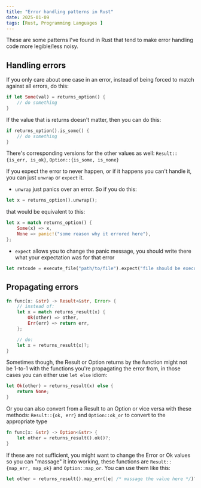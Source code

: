 ```yaml
---
title: "Error handling patterns in Rust"
date: 2025-01-09
tags: [Rust, Programming Languages ]
---
```


These are some patterns I've found in Rust that tend to make error handling code more legible/less noisy.

## Handling errors
If you only care about one case in an error, instead of being forced to match against all errors, do this:
```rs
if let Some(val) = returns_option() {
    // do something
}
```
If the value that is returns doesn't matter, then you can do this:
```rs  
if returns_option().is_some() {
    // do something
}
```
There's corresponding versions for the other values as well: `Result::{is_err, is_ok}`, `Option::{is_some, is_none}`

If you expect the error to never happen, or if it happens you can't handle it, you can just `unwrap` or `expect` it.

- `unwrap` just panics over an error. So if you do this:
```rs
let x = returns_option().unwrap();
```
that would be equivalent to this:
```rs
let x = match returns_option() {
    Some(x) => x,
    None => panic!("some reason why it errored here"),
};
```

- `expect` allows you to change the panic message, you should write there what your expectation was for that error
```rs
let retcode = execute_file("path/to/file").expect("file should be executable");
```

## Propagating errors

```rs
fn func(x: &str) -> Result<&str, Error> {
    // instead of:
    let x = match returns_result(x) {
        Ok(other) => other,
        Err(err) => return err,
    };

    // do:
    let x = returns_result(x)?;
}
```

Sometimes though, the Result or Option returns by the function might not be 1-to-1 with the functions you're propagating the error from, in those cases
you can either use `let else` idiom:
```rs
let Ok(other) = returns_result(x) else {
    return None;
}
```

Or you can also convert from a Result to an Option or vice versa with these methods: `Result::{ok, err}` and `Option::ok_or` to convert to the appropriate type
```rs
fn func(x: &str) -> Option<&str> {
    let other = returns_result().ok()?;
}
```

If these are not sufficient, you might want to change the Error or Ok values so you can "massage" it into working,
 these functions are `Result::{map_err, map_ok}` and `Option::map_or`. You can use them like this:
```rs
let other = returns_result().map_err(|e| /* massage the value here */)?;
```

